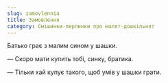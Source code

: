 ```yaml
---
slug: zamovlennia
title: Замовлення
category: Смішинки-перлинки про малят-дошкільнят
---
```

Батько грає з малим сином у шашки.

— Скоро мати купить тобі, синку, братика.

— Тільки хай купує такого, щоб умів у шашки грати.
